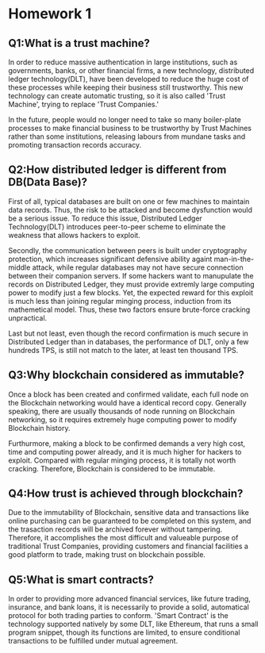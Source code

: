 # Homework 1

## Q1:What is a trust machine?

In order to reduce massive authentication in large institutions, such as governments, banks, or other financial firms, a new technology, distributed ledger technology(DLT), have been developed to reduce the huge cost of these processes while keeping their business still trustworthy. This new technology can create automatic trusting, so it is also called 'Trust Machine', trying to replace 'Trust Companies.'

In the future, people would no longer need to take so many boiler-plate processes to make financial business to be trustworthy by Trust Machines rather than some institutions, releasing labours from mundane tasks and promoting transaction records accuracy.

## Q2:How distributed ledger is different from DB(Data Base)?

First of all, typical databases are built on one or few machines to maintain data records. Thus, the risk to be attacked and become dysfunction would be a serious issue. To reduce this issue, Distributed Ledger Technology(DLT) introduces peer-to-peer scheme to eliminate the weakness that allows hackers to exploit.

Secondly, the communication between peers is built under cryptography protection, which increases significant defensive ability againt man-in-the-middle attack, while regular databases may not have secure connection between their companion servers. If some hackers want to manupulate the records on Distributed Ledger, they must provide extremly large computing power to modify just a few blocks. Yet, the expected reward for this exploit is much less than joining regular minging process, induction from its mathemetical model. Thus, these two factors ensure brute-force cracking unpractical.

Last but not least, even though the record confirmation is much secure in Distributed Ledger than in databases, the performance of DLT, only a few hundreds TPS, is still not match to the later, at least ten thousand TPS.

## Q3:Why blockchain considered as immutable?

Once a block has been created and confirmed validate, each full node on the Blockchain networking would have a identical record copy. Generally speaking, there are usually thousands of node running on Blockchain networking, so it requires extremely huge computing power to modify Blockchain history.

Furthurmore, making a block to be confirmed demands a very high cost, time and computing power already, and it is much higher for hackers to exploit. Compared with regular minging process, it is totally not worth cracking. Therefore, Blockchain is considered to be immutable.

## Q4:How trust is achieved through blockchain?

Due to the immutability of Blockchain, sensitive data and transactions like online purchasing can be guaranteed to be completed on this system, and the trasaction records will be archived forever without tampering. Therefore, it accomplishes the most difficult and valueable purpose of traditional Trust Companies, providing customers and financial facilities a good platform to trade, making trust on blockchain possible.

## Q5:What is smart contracts?

In order to providing more advanced financial services, like future trading, insurance, and bank loans, it is necessarily to provide a solid, automatical protocol for both trading parties to conform. 'Smart Contract' is the technology supported natively by some DLT, like Ethereum, that runs a small program snippet, though its functions are limited, to ensure conditional transactions to be fulfilled under mutual agreement.
